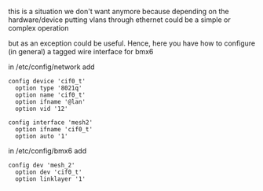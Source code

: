 this is a situation we don't want anymore because depending on the hardware/device putting vlans through ethernet could be a simple or complex operation

but as an exception could be useful. Hence, here you have how to configure (in general) a tagged wire interface for bmx6

in /etc/config/network add

```
config device 'cif0_t'
  option type '8021q'
  option name 'cif0_t'
  option ifname '@lan'
  option vid '12'

config interface 'mesh2'
  option ifname 'cif0_t'
  option auto '1'
```

in /etc/config/bmx6 add

```
config dev 'mesh_2'
  option dev 'cif0_t'
  option linklayer '1'
```
